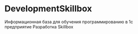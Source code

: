 # DevelopmentSkillbox
 Информационная база для обучения программированию в 1с предприятие Разработка Skillbox
